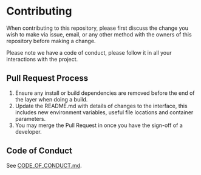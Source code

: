 # Contributing

When contributing to this repository, please first discuss the change you wish to make via issue,
email, or any other method with the owners of this repository before making a change. 

Please note we have a code of conduct, please follow it in all your interactions with the project.

## Pull Request Process

1. Ensure any install or build dependencies are removed before the end of the layer when doing a 
   build.
2. Update the README.md with details of changes to the interface, this includes new environment 
   variables, useful file locations and container parameters.
4. You may merge the Pull Request in once you have the sign-off of a developer.

## Code of Conduct

See [CODE_OF_CONDUCT.md](https://github.com/AegisDigital/CrystalCiv/blob/main/CODE_OF_CONDUCT.md).
